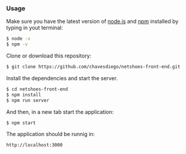 ### Usage

Make sure you have the latest version of [node.js](https://nodejs.org/en/download/) and [npm](https://www.npmjs.com/get-npm) installed by typing in yout terminal:

```sh
$ node -v
$ npm -v
```

Clone or download this repository:
```sh
$ git clone https://github.com/chavesdiego/netshoes-front-end.git
```

Install the dependencies  and start the server.

```sh
$ cd netshoes-front-end
$ npm install
$ npm run server
```

And then, in a new tab start the application:

```sh
$ npm start
```

The application should be runnig in:
```sh
http://localhost:3000
```
